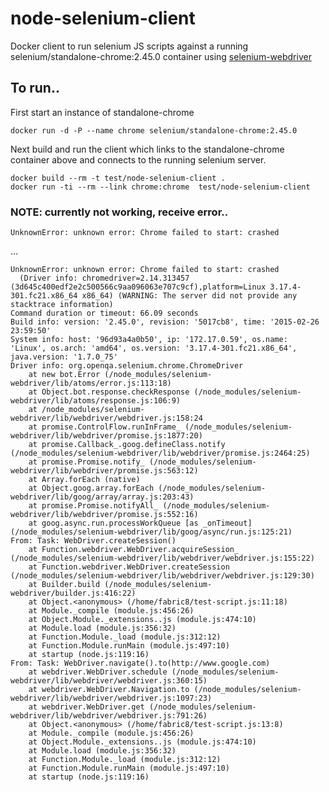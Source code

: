 # node-selenium-client

Docker client to run selenium JS scripts against a running selenium/standalone-chrome:2.45.0 container using [selenium-webdriver](https://www.npmjs.com/package/selenium-webdriver)

## To run..

First start an instance of standalone-chrome

`docker run -d -P --name chrome selenium/standalone-chrome:2.45.0`

Next build and run the client which links to the standalone-chrome container above and connects to the running selenium server.

`docker build --rm -t test/node-selenium-client .`    
`docker run -ti --rm --link chrome:chrome  test/node-selenium-client`

### NOTE: currently not working, receive error..

`UnknownError: unknown error: Chrome failed to start: crashed`

...

```
UnknownError: unknown error: Chrome failed to start: crashed
  (Driver info: chromedriver=2.14.313457 (3d645c400edf2e2c500566c9aa096063e707c9cf),platform=Linux 3.17.4-301.fc21.x86_64 x86_64) (WARNING: The server did not provide any stacktrace information)
Command duration or timeout: 66.09 seconds
Build info: version: '2.45.0', revision: '5017cb8', time: '2015-02-26 23:59:50'
System info: host: '96d93a4a0b50', ip: '172.17.0.59', os.name: 'Linux', os.arch: 'amd64', os.version: '3.17.4-301.fc21.x86_64', java.version: '1.7.0_75'
Driver info: org.openqa.selenium.chrome.ChromeDriver
    at new bot.Error (/node_modules/selenium-webdriver/lib/atoms/error.js:113:18)
    at Object.bot.response.checkResponse (/node_modules/selenium-webdriver/lib/atoms/response.js:106:9)
    at /node_modules/selenium-webdriver/lib/webdriver/webdriver.js:158:24
    at promise.ControlFlow.runInFrame_ (/node_modules/selenium-webdriver/lib/webdriver/promise.js:1877:20)
    at promise.Callback_.goog.defineClass.notify (/node_modules/selenium-webdriver/lib/webdriver/promise.js:2464:25)
    at promise.Promise.notify_ (/node_modules/selenium-webdriver/lib/webdriver/promise.js:563:12)
    at Array.forEach (native)
    at Object.goog.array.forEach (/node_modules/selenium-webdriver/lib/goog/array/array.js:203:43)
    at promise.Promise.notifyAll_ (/node_modules/selenium-webdriver/lib/webdriver/promise.js:552:16)
    at goog.async.run.processWorkQueue [as _onTimeout] (/node_modules/selenium-webdriver/lib/goog/async/run.js:125:21)
From: Task: WebDriver.createSession()
    at Function.webdriver.WebDriver.acquireSession_ (/node_modules/selenium-webdriver/lib/webdriver/webdriver.js:155:22)
    at Function.webdriver.WebDriver.createSession (/node_modules/selenium-webdriver/lib/webdriver/webdriver.js:129:30)
    at Builder.build (/node_modules/selenium-webdriver/builder.js:416:22)
    at Object.<anonymous> (/home/fabric8/test-script.js:11:18)
    at Module._compile (module.js:456:26)
    at Object.Module._extensions..js (module.js:474:10)
    at Module.load (module.js:356:32)
    at Function.Module._load (module.js:312:12)
    at Function.Module.runMain (module.js:497:10)
    at startup (node.js:119:16)
From: Task: WebDriver.navigate().to(http://www.google.com)
    at webdriver.WebDriver.schedule (/node_modules/selenium-webdriver/lib/webdriver/webdriver.js:360:15)
    at webdriver.WebDriver.Navigation.to (/node_modules/selenium-webdriver/lib/webdriver/webdriver.js:1097:23)
    at webdriver.WebDriver.get (/node_modules/selenium-webdriver/lib/webdriver/webdriver.js:791:26)
    at Object.<anonymous> (/home/fabric8/test-script.js:13:8)
    at Module._compile (module.js:456:26)
    at Object.Module._extensions..js (module.js:474:10)
    at Module.load (module.js:356:32)
    at Function.Module._load (module.js:312:12)
    at Function.Module.runMain (module.js:497:10)
    at startup (node.js:119:16)
```
